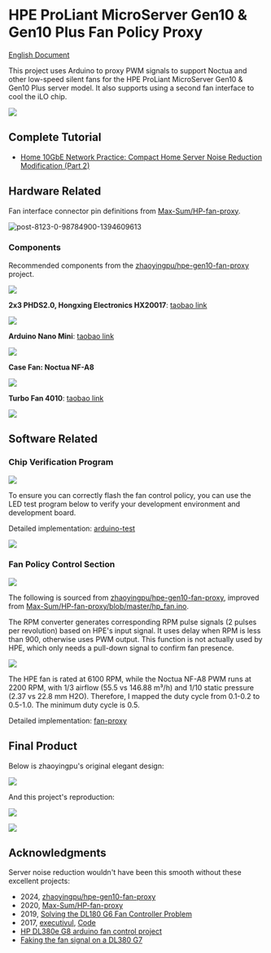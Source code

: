 # HPE ProLiant MicroServer Gen10 & Gen10 Plus Fan Policy Proxy

[English Document](./README.enUS.md)

This project uses Arduino to proxy PWM signals to support Noctua and other low-speed silent fans for the HPE ProLiant MicroServer Gen10 & Gen10 Plus server model. It also supports using a second fan interface to cool the iLO chip.

![](./assets/images/target-devices.jpg)

## Complete Tutorial

- [Home 10GbE Network Practice: Compact Home Server Noise Reduction Modification (Part 2)](https://zhuanlan.zhihu.com/p/16505126621)

## Hardware Related

Fan interface connector pin definitions from [Max-Sum/HP-fan-proxy](https://github.com/Max-Sum/HP-fan-proxy).

![post-8123-0-98784900-1394609613](https://raw.githubusercontent.com/Max-Sum/HP-fan-proxy/master/images/post-8123-0-98784900-1394609613.png)

### Components

Recommended components from the [zhaoyingpu/hpe-gen10-fan-proxy](https://github.com/zhaoyingpu/hpe-gen10-fan-proxy) project.

![](./assets/images/chip-and-fans.jpg)

**2x3 PHDS2.0, Hongxing Electronics HX20017**: [taobao link](https://m.tb.cn/h.gZnKOee5pgJFSKW)

![](./assets/images/lines.jpg)

**Arduino Nano Mini**: [taobao link](https://m.tb.cn/h.gZMNWzPMlKCnLvb)

![](./assets/images/chip-define.jpg)

**Case Fan: Noctua NF-A8**

![](./assets/images/large-fan.jpg)

**Turbo Fan 4010**: [taobao link](https://m.tb.cn/h.g01uqRhDhxVOKu0)

![](./assets/images/turbo-fan.jpg)

## Software Related

### Chip Verification Program

![](./assets/images/upload-test-app.jpg)

To ensure you can correctly flash the fan control policy, you can use the LED test program below to verify your development environment and development board.

Detailed implementation: [arduino-test](./arduino-test.ino)

![](./assets/images/led-test.jpg)

### Fan Policy Control Section

![](./assets/images/final-upload.jpg)

The following is sourced from [zhaoyingpu/hpe-gen10-fan-proxy](https://github.com/zhaoyingpu/hpe-gen10-fan-proxy), improved from [Max-Sum/HP-fan-proxy/blob/master/hp_fan.ino](https://github.com/Max-Sum/HP-fan-proxy/blob/master/hp_fan.ino).

The RPM converter generates corresponding RPM pulse signals (2 pulses per revolution) based on HPE's input signal. It uses delay when RPM is less than 900, otherwise uses PWM output. This function is not actually used by HPE, which only needs a pull-down signal to confirm fan presence.

![](./assets/images/combine-lines.jpg)

The HPE fan is rated at 6100 RPM, while the Noctua NF-A8 PWM runs at 2200 RPM, with 1/3 airflow (55.5 vs 146.88 m³/h) and 1/10 static pressure (2.37 vs 22.8 mm H2O). Therefore, I mapped the duty cycle from 0.1-0.2 to 0.5-1.0. The minimum duty cycle is 0.5.

Detailed implementation: [fan-proxy](./fan-proxy.ino)

## Final Product

Below is zhaoyingpu's original elegant design:

![](./assets/images/zhaoyingpu-work.jpg)

And this project's reproduction:

![](./assets/images/setup-ilo-fan.jpg)

![](./assets/images/connect-fans.jpg)

## Acknowledgments

Server noise reduction wouldn't have been this smooth without these excellent projects:

- 2024, [zhaoyingpu/hpe-gen10-fan-proxy](https://github.com/zhaoyingpu/hpe-gen10-fan-proxy)
- 2020, [Max-Sum/HP-fan-proxy](https://github.com/Max-Sum/HP-fan-proxy)
- 2019, [Solving the DL180 G6 Fan Controller Problem](https://www.chamberofunderstanding.co.uk/2019/02/16/solving-the-dl180-g6-fan-controller-problem)
- 2017, [executivul](https://www.reddit.com/user/executivul/), [Code](https://pastebin.com/DuZERF56)
- [HP DL380e G8 arduino fan control project](https://www.reddit.com/r/homelab/comments/7vxo5n/hp_dl380e_g8_arduino_fan_control_project/)
- [Faking the fan signal on a DL380 G7](https://www.reddit.com/r/homelab/comments/72k3jf/faking_the_fan_signal_on_a_dl380_g7/)